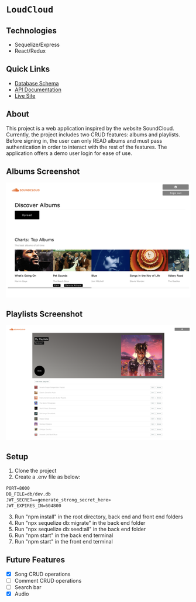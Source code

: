 # `LoudCloud`

## Technologies

- Sequelize/Express
- React/Redux

## Quick Links

- [Database Schema](https://github.com/KellyAnneSantos/SoundCloud/blob/main/backend/README.md#database-schema-design)
- [API Documentation](https://github.com/KellyAnneSantos/SoundCloud/blob/main/backend/README.md#api-documentation)
- [Live Site](https://app-name-soundcloud.herokuapp.com/)

## About

This project is a web application inspired by the website SoundCloud. Currently, the project includes two CRUD features: albums and playlists. Before signing in, the user can only READ albums and must pass authentication in order to interact with the rest of the features. The application offers a demo user login for ease of use.

## Albums Screenshot

![albumsimage](Albums.png)

## Playlists Screenshot

![playlistsimage](Playlists.png)

## Setup

1. Clone the project
2. Create a .env file as below:

```
PORT=8000
DB_FILE=db/dev.db
JWT_SECRET=«generate_strong_secret_here»
JWT_EXPIRES_IN=604800
```

3. Run "npm install" in the root directory, back end and front end folders
4. Run "npx sequelize db:migrate" in the back end folder
5. Run "npx sequelize db:seed:all" in the back end folder
6. Run "npm start" in the back end terminal
7. Run "npm start" in the front end terminal

## Future Features

- [x] Song CRUD operations
- [ ] Comment CRUD operations
- [ ] Search bar
- [x] Audio
